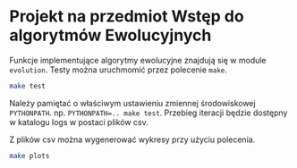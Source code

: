 # Projekt na przedmiot Wstęp do algorytmów Ewolucyjnych

Funkcje implementujące algorytmy ewolucyjne znajdują się w module `evolution`.
Testy można uruchmomić przez polecenie `make`. 

```bash
make test
```

Należy pamiętać o właściwym ustawieniu zmiennej środowiskowej `PYTHONPATH`.
np. `PYTHONPATH=.. make test`. Przebieg iteracji będzie dostępny w katalogu logs w postaci plików csv.

Z plików csv można wygenerować wykresy przy użyciu polecenia.

```bash
make plots
```
